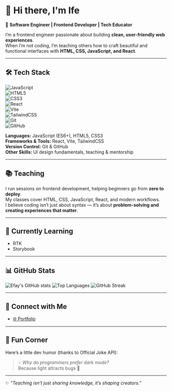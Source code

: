 # 👋 Hi there, I'm Ife  

🚀 **Software Engineer | Frontend Developer | Tech Educator**  

I’m a frontend engineer passionate about building **clean, user-friendly web experiences**.  
When I’m not coding, I’m teaching others how to craft beautiful and functional interfaces with **HTML, CSS, JavaScript, and React**.  

---

## 🛠 Tech Stack  

![JavaScript](https://img.shields.io/badge/JavaScript-F7DF1E?style=for-the-badge&logo=javascript&logoColor=000)  
![HTML5](https://img.shields.io/badge/HTML5-E34F26?style=for-the-badge&logo=html5&logoColor=fff)  
![CSS3](https://img.shields.io/badge/CSS3-1572B6?style=for-the-badge&logo=css3&logoColor=fff)  
![React](https://img.shields.io/badge/React-61DAFB?style=for-the-badge&logo=react&logoColor=000)  
![Vite](https://img.shields.io/badge/Vite-646CFF?style=for-the-badge&logo=vite&logoColor=fff)  
![TailwindCSS](https://img.shields.io/badge/Tailwind_CSS-06B6D4?style=for-the-badge&logo=tailwindcss&logoColor=fff)  
![Git](https://img.shields.io/badge/Git-F05032?style=for-the-badge&logo=git&logoColor=fff)  
![GitHub](https://img.shields.io/badge/GitHub-181717?style=for-the-badge&logo=github&logoColor=fff)  

**Languages:** JavaScript (ES6+), HTML5, CSS3  
**Frameworks & Tools:** React, Vite, TailwindCSS  
**Version Control:** Git & GitHub  
**Other Skills:** UI design fundamentals, teaching & mentorship  

---

## 📚 Teaching  
I run sessions on frontend development, helping beginners go from **zero to deploy**.  
My classes cover HTML, CSS, JavaScript, React, and modern workflows.  
I believe coding isn’t just about syntax — it’s about **problem-solving and creating experiences that matter**.  

---

## 🌱 Currently Learning  
- RTK
- Storybook  

---

## 📊 GitHub Stats   
  <img src="https://github-readme-stats.vercel.app/api?username=ifechiglory&show_icons=true&theme=radical" alt="Efay's GitHub stats" />
  <img src="https://github-readme-stats.vercel.app/api/top-langs/?username=ifechiglory&layout=compact&theme=radical" alt="Top Languages" />
  <img src="https://streak-stats.demolab.com/?user=ifechiglory&theme=radical&hide_border=true" alt="GitHub Streak" />

---

## 🔗 Connect with Me  
- [🌐 Portfolio](https://portfolio-ifechiglory.vercel.app/)  

---

## 🎉 Fun Corner  
Here’s a little dev humor (thanks to Official Joke API):  
<!-- JOKE-START -->
> 💡 *Why do programmers prefer dark mode?*  
> Because light attracts bugs 🐛  
<!-- JOKE-END -->
  
---

✨ *“Teaching isn’t just sharing knowledge, it’s shaping creators.”*  
